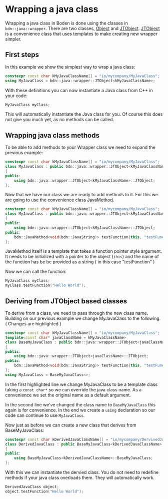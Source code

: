 # Wrapping a java class

Wrapping a java class in Boden is done using the classes in ```bdn::java::wrapper```.
There are two classes, [Object](object.md) and [JTObject](jtobject.md). [JTObject](jtobject.md) is a convenience class that uses templates to make creating new wrapper simpler. 

## First steps

In this example we show the simplest way to wrap a java class:

```C++
constexpr const char kMyJavaClassName[] = "io/mycompany/MyJavaClass";
using MyJavaClass = bdn::java::wrapper::JTObject<kMyJavaClassName>;
```

With these definitions you can now instantiate a Java class from C++ in your code:

```C++
MyJavaClass myClass;
```

This will automatically instantiate the Java class for you. Of course this does not give you much yet, as no methods can be called.

## Wrapping java class methods

To be able to add methods to your Wrapper class we need to expand the previous example:

```C++
constexpr const char kMyJavaClassName[] = "io/mycompany/MyJavaClass";
class MyJavaClass : public bdn::java::wrapper::JTObject<kMyJavaClassName>
{
public:
	using bdn::java::wrapper::JTObject<kMyJavaClassName>::JTObject;
};
```

Now that we have our class we are ready to add methods to it. 
For this we are going to use the convenience class [JavaMethod](method.md).

```C++ hl_lines="7"
constexpr const char kMyJavaClassName[] = "io/mycompany/MyJavaClass";
class MyJavaClass : public bdn::java::wrapper::JTObject<kMyJavaClassName>
{
public:
	using bdn::java::wrapper::JTObject<kMyJavaClassName>::JTObject;
public:
	bdn::JavaMethod<void(bdn::JavaString)> testFunction{this, "testFunction"};
};
```

JavaMethod itself is a template that takes a function pointer style argument. It needs to be initialized with a pointer to the object (```this```) and the name of the function has be be provided as a string ( in this case "testFunction" )

Now we can call the function:

```C++
MyJavaClass myClass;
myClass.testFunction("Hello World");
```

## Deriving from JTObject based classes

To derive from a class, we need to pass through the new class name. Building on our previous example we change MyJavaClass to the following. ( Changes are highlighted )

```C++ hl_lines="2 3 6 10"
constexpr const char kMyJavaClassName[] = "io/mycompany/MyJavaClass";
template<const char* javaClassName = kMyJavaClassName>
class BaseMyJavaClass : public bdn::java::wrapper::JTObject<javaClassName>
{
public:
	using bdn::java::wrapper::JTObject<javaClassName>::JTObject;
public:
	bdn::JavaMethod<void(bdn::JavaString)> testFunction{this, "testFunction"};
};
using MyJavaClass = BaseMyJavaClass<>;
```

In the first highlighted line we change MyJavaClass to be a template class taking a ```const char*```
so we can override the java class name. As a convenience we set the original name as a default argument.

In the second line we've changed the class name to ```BaseMyJavaClass``` this again is for convenience. In the end we create a ```using``` declaration so our code can continue to use ```MyJavaClass```.

Now just as before we can create a new class that derives from BaseMyJavaClass:

```C++
constexpr const char kDerivedJavaClassName[] = "io/mycompany/DervivedJavaClass";
class DerivedJavaClass : public BaseMyJavaClass<kDerivedJavaClassName>
{
public:
	using BaseMyJavaClass<kDerivedJavaClassName>::BaseMyJavaClass;
};
```

With this we can instantiate the dervied class. You do not need to redefine methods if your java class overloads them. They will automatically work.

```C++
DerivedJavaClass object;
object.testFunction("Hello World");
```
